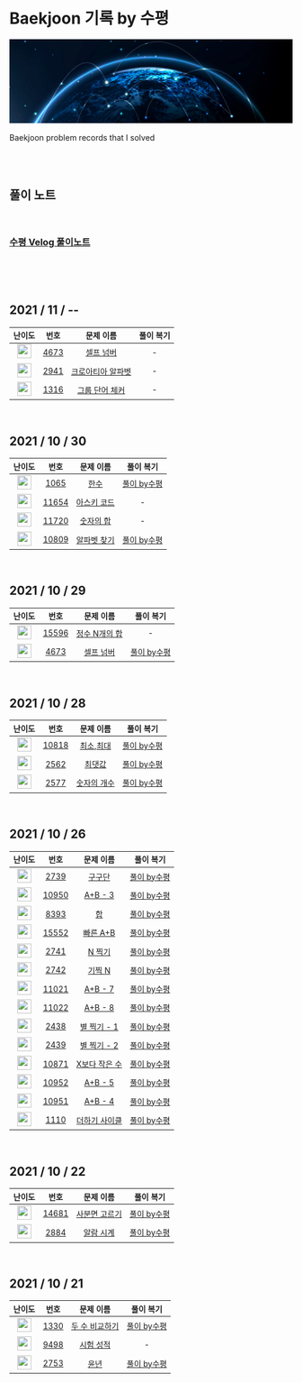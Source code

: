 # Baekjoon 기록 by 수평
<img src="img.jpg">

Baekjoon problem records that I solved

<br><br>

## 풀이 노트
<br>

### [수평 Velog 풀이노트](https://velog.io/@he1256/series/%EB%B0%B1%EC%A4%80by%EC%88%98%ED%8F%89)

<br><br><br>
</p>

## 2021 / 11 / --

| 난이도 | 번호 | 문제 이름 | 풀이 복기 |
|:------:|:----:|:---------:|:---------:|
| <img height="25px" width="25px" src="https://static.solved.ac/tier_small/6.svg"/> | [4673](https://www.acmicpc.net/problem/4673) | [셀프 넘버](https://www.acmicpc.net/problem/4673)|-|
| <img height="25px" width="25px" src="https://static.solved.ac/tier_small/6.svg"/> | [2941](https://www.acmicpc.net/problem/2941) | [크로아티아 알파벳](https://www.acmicpc.net/problem/2941)|-|
| <img height="25px" width="25px" src="https://static.solved.ac/tier_small/6.svg"/> | [1316](https://www.acmicpc.net/problem/1316) | [그룹 단어 체커](https://www.acmicpc.net/problem/1316)|-|

<br>

## 2021 / 10 / 30

| 난이도 | 번호 | 문제 이름 | 풀이 복기 |
|:------:|:----:|:---------:|:---------:|
| <img height="25px" width="25px" src="https://static.solved.ac/tier_small/7.svg"/> | [1065](https://www.acmicpc.net/problem/1065) | [한수](https://www.acmicpc.net/problem/1065)| [풀이 by수평](https://velog.io/@he1256/%EB%B0%B1%EC%A4%801065-%ED%95%9C%EC%88%98-using-Python)|
| <img height="25px" width="25px" src="https://static.solved.ac/tier_small/4.svg"/> | [11654](https://www.acmicpc.net/problem/11654) | [아스키 코드](https://www.acmicpc.net/problem/11654)|-|
| <img height="25px" width="25px" src="https://static.solved.ac/tier_small/4.svg"/> | [11720](https://www.acmicpc.net/problem/11720) | [숫자의 합](https://www.acmicpc.net/problem/11720)|-|
| <img height="25px" width="25px" src="https://static.solved.ac/tier_small/4.svg"/> | [10809](https://www.acmicpc.net/problem/10809) | [알파벳 찾기](https://www.acmicpc.net/problem/10809)|[풀이 by수평](https://velog.io/@he1256/%EB%B0%B1%EC%A4%8010809-%EC%95%8C%ED%8C%8C%EB%B2%B3-%EC%B0%BE%EA%B8%B0-in-Python)|

<br>

## 2021 / 10 / 29

| 난이도 | 번호 | 문제 이름 | 풀이 복기 |
|:------:|:----:|:---------:|:---------:|
| <img height="25px" width="25px" src="https://static.solved.ac/tier_small/4.svg"/> | [15596](https://www.acmicpc.net/problem/15596) | [정수 N개의 합](https://www.acmicpc.net/problem/15596)|-|
| <img height="25px" width="25px" src="https://static.solved.ac/tier_small/6.svg"/> | [4673](https://www.acmicpc.net/problem/4673) | [셀프 넘버](https://www.acmicpc.net/problem/4673)| [풀이 by수평](https://velog.io/@he1256/%EB%B0%B1%EC%A4%804673-%EC%85%80%ED%94%84%EB%84%98%EB%B2%84-using-Python)|

<br>

## 2021 / 10 / 28

| 난이도 | 번호 | 문제 이름 | 풀이 복기 |
|:------:|:----:|:---------:|:---------:|
| <img height="25px" width="25px" src="https://static.solved.ac/tier_small/3.svg"/> | [10818](https://www.acmicpc.net/problem/10818) | [최소,최대](https://www.acmicpc.net/problem/10818)| [풀이 by수평](https://velog.io/@he1256/%EB%B0%B1%EC%A4%8010818-%EC%B5%9C%EC%86%8C%EC%B5%9C%EB%8C%80-using-Python)|
| <img height="25px" width="25px" src="https://static.solved.ac/tier_small/4.svg"/> | [2562](https://www.acmicpc.net/problem/2562) | [최댓값](https://www.acmicpc.net/problem/2562)| [풀이 by수평](https://velog.io/@he1256/%EB%B0%B1%EC%A4%802562-%EC%B5%9C%EB%8C%93%EA%B0%92-using-Python)|
| <img height="25px" width="25px" src="https://static.solved.ac/tier_small/4.svg"/> | [2577](https://www.acmicpc.net/problem/2577) | [숫자의 개수](https://www.acmicpc.net/problem/2577)| [풀이 by수평](https://velog.io/@he1256/%EB%B0%B1%EC%A4%808393-%ED%95%A9-using-python)|

<br>

## 2021 / 10 / 26

| 난이도 | 번호 | 문제 이름 | 풀이 복기 |
|:------:|:----:|:---------:|:---------:|
| <img height="25px" width="25px" src="https://static.solved.ac/tier_small/3.svg"/> | [2739](https://www.acmicpc.net/problem/2739) | [구구단](https://www.acmicpc.net/problem/2739)| [풀이 by수평](https://velog.io/@he1256/%EB%B0%B1%EC%A4%802739-%EA%B5%AC%EA%B5%AC%EB%8B%A8-using-python)|
| <img height="25px" width="25px" src="https://static.solved.ac/tier_small/3.svg"/> | [10950](https://www.acmicpc.net/problem/10950) | [A+B - 3](https://www.acmicpc.net/problem/10950)|[풀이 by수평](https://velog.io/@he1256/%EB%B0%B1%EC%A4%8010950-AB-3-using-Python)|
| <img height="25px" width="25px" src="https://static.solved.ac/tier_small/1.svg"/> | [8393](https://www.acmicpc.net/problem/8393) | [합](https://www.acmicpc.net/problem/8393)| [풀이 by수평](https://velog.io/@he1256/%EB%B0%B1%EC%A4%808393-%ED%95%A9-using-python)|
| <img height="25px" width="25px" src="https://static.solved.ac/tier_small/4.svg"/> | [15552](https://www.acmicpc.net/problem/15552) | [빠른 A+B](https://www.acmicpc.net/problem/15552)| [풀이 by수평](https://velog.io/@he1256/%EB%B0%B1%EC%A4%8015552-%EB%B9%A0%EB%A5%B8-AB-using-Python)|
| <img height="25px" width="25px" src="https://static.solved.ac/tier_small/3.svg"/> | [2741](https://www.acmicpc.net/problem/2741) | [N 찍기](https://www.acmicpc.net/problem/2741)| [풀이 by수평](https://velog.io/@he1256/%EB%B0%B1%EC%A4%802741-N-%EC%B0%8D%EA%B8%B0-using-python)|
| <img height="25px" width="25px" src="https://static.solved.ac/tier_small/3.svg"/> | [2742](https://www.acmicpc.net/problem/2742) | [기찍 N](https://www.acmicpc.net/problem/2742)| [풀이 by수평](https://velog.io/@he1256/%EB%B0%B1%EC%A4%802742-%EA%B8%B0%EC%B0%8D-N-using-Python)|
| <img height="25px" width="25px" src="https://static.solved.ac/tier_small/3.svg"/> | [11021](https://www.acmicpc.net/problem/11021) | [A+B - 7](https://www.acmicpc.net/problem/11021)| [풀이 by수평](https://velog.io/@he1256/%EB%B0%B1%EC%A4%8011021-AB-7)|
| <img height="25px" width="25px" src="https://static.solved.ac/tier_small/3.svg"/> | [11022](https://www.acmicpc.net/problem/11022) | [A+B - 8](https://www.acmicpc.net/problem/11022)| [풀이 by수평](https://velog.io/@he1256/%EB%B0%B1%EC%A4%8014681-%EC%82%AC%EB%B6%84%EB%A9%B4%EA%B3%A0%EB%A5%B4%EA%B8%B0-using-python)|
| <img height="25px" width="25px" src="https://static.solved.ac/tier_small/3.svg"/> | [2438](https://www.acmicpc.net/problem/2438) | [별 찍기 - 1](https://www.acmicpc.net/problem/2438)| [풀이 by수평](https://velog.io/@he1256/%EB%B0%B1%EC%A4%802438-%EB%B3%84-%EC%B0%8D%EA%B8%B0-1-using-python)|
| <img height="25px" width="25px" src="https://static.solved.ac/tier_small/3.svg"/> | [2439](https://www.acmicpc.net/problem/2439) | [별 찍기 - 2](https://www.acmicpc.net/problem/2439)| [풀이 by수평](https://velog.io/@he1256/%EB%B0%B1%EC%A4%802439-%EB%B3%84%EC%B0%8D%EA%B8%B0-2-using-Python)|
| <img height="25px" width="25px" src="https://static.solved.ac/tier_small/3.svg"/> | [10871](https://www.acmicpc.net/problem/10871) | [X보다 작은 수](https://www.acmicpc.net/problem/10871)| [풀이 by수평](https://velog.io/@he1256/%EB%B0%B1%EC%A4%8010871-X%EB%B3%B4%EB%8B%A4-%EC%9E%91%EC%9D%80-%EC%88%98-using-Python)|
| <img height="25px" width="25px" src="https://static.solved.ac/tier_small/3.svg"/> | [10952](https://www.acmicpc.net/problem/10952) | [A+B - 5](https://www.acmicpc.net/problem/10952)| [풀이 by수평](https://velog.io/@he1256/%EB%B0%B1%EC%A4%8010952-AB-5-using-Python)|
| <img height="25px" width="25px" src="https://static.solved.ac/tier_small/3.svg"/> | [10951](https://www.acmicpc.net/problem/10951) | [A+B - 4](https://www.acmicpc.net/problem/10951)| [풀이 by수평](https://velog.io/@he1256/%EB%B0%B1%EC%A4%8010951-AB-4-using-Python)|
| <img height="25px" width="25px" src="https://static.solved.ac/tier_small/5.svg"/> | [1110](https://www.acmicpc.net/problem/1110) | [더하기 사이클](https://www.acmicpc.net/problem/1110)| [풀이 by수평](https://velog.io/@he1256/%EB%B0%B1%EC%A4%801110-%EB%8D%94%ED%95%98%EA%B8%B0-%EC%82%AC%EC%9D%B4%ED%81%B4-using-Python)|


<br>

## 2021 / 10 / 22

| 난이도 | 번호 | 문제 이름 | 풀이 복기 |
|:------:|:----:|:---------:|:---------:|
| <img height="25px" width="25px" src="https://static.solved.ac/tier_small/2.svg"/> | [14681](https://www.acmicpc.net/problem/14681) | [사분면 고르기](https://www.acmicpc.net/problem/14681)| [풀이 by수평](https://velog.io/@he1256/%EB%B0%B1%EC%A4%8014681-%EC%82%AC%EB%B6%84%EB%A9%B4%EA%B3%A0%EB%A5%B4%EA%B8%B0-using-python)|
| <img height="25px" width="25px" src="https://static.solved.ac/tier_small/3.svg"/> | [2884](https://www.acmicpc.net/problem/2884) | [알람 시계](https://www.acmicpc.net/problem/2884)|[풀이 by수평](https://velog.io/@he1256/%EB%B0%B1%EC%A4%802884-%EC%95%8C%EB%9E%8C%EC%8B%9C%EA%B3%84-using-python)|

<br>

## 2021 / 10 / 21

| 난이도 | 번호 | 문제 이름 | 풀이 복기 |
|:------:|:----:|:---------:|:---------:|
| <img height="25px" width="25px" src="https://static.solved.ac/tier_small/2.svg"/> | [1330](https://www.acmicpc.net/problem/1330) | [두 수 비교하기](https://www.acmicpc.net/problem/1330)| [풀이 by수평](https://velog.io/@he1256/%EB%B0%B1%EC%A4%801330-%EB%91%90%EC%88%98-%EB%B9%84%EA%B5%90%ED%95%98%EA%B8%B0-using-Python)|
| <img height="25px" width="25px" src="https://static.solved.ac/tier_small/2.svg"/> | [9498](https://www.acmicpc.net/problem/9498) | [시험 성적](https://www.acmicpc.net/problem/9498)|-|
| <img height="25px" width="25px" src="https://static.solved.ac/tier_small/2.svg"/> | [2753](https://www.acmicpc.net/problem/2753) | [윤년](https://www.acmicpc.net/problem/2753)| [풀이 by수평](https://velog.io/@he1256/%EB%B0%B1%EC%A4%802753-%EC%9C%A4%EB%85%84)|



